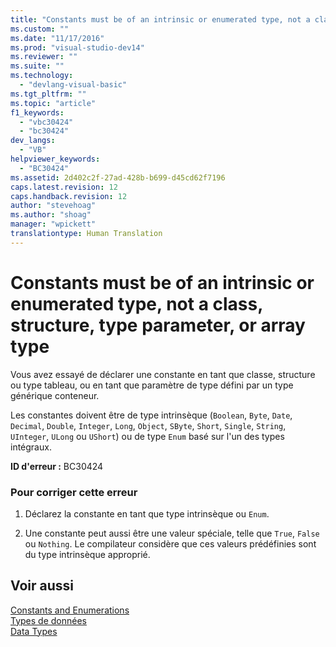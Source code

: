 ```yaml
---
title: "Constants must be of an intrinsic or enumerated type, not a class, structure, type parameter, or array type | Microsoft Docs"
ms.custom: ""
ms.date: "11/17/2016"
ms.prod: "visual-studio-dev14"
ms.reviewer: ""
ms.suite: ""
ms.technology: 
  - "devlang-visual-basic"
ms.tgt_pltfrm: ""
ms.topic: "article"
f1_keywords: 
  - "vbc30424"
  - "bc30424"
dev_langs: 
  - "VB"
helpviewer_keywords: 
  - "BC30424"
ms.assetid: 2d402c2f-27ad-428b-b699-d45cd62f7196
caps.latest.revision: 12
caps.handback.revision: 12
author: "stevehoag"
ms.author: "shoag"
manager: "wpickett"
translationtype: Human Translation
---
```

# Constants must be of an intrinsic or enumerated type, not a class, structure, type parameter, or array type
Vous avez essayé de déclarer une constante en tant que classe, structure ou type tableau, ou en tant que paramètre de type défini par un type générique conteneur.  
  
 Les constantes doivent être de type intrinsèque \(`Boolean`, `Byte`, `Date`, `Decimal`, `Double`, `Integer`, `Long`, `Object`, `SByte`, `Short`, `Single`, `String`, `UInteger`, `ULong` ou `UShort`\) ou de type `Enum` basé sur l'un des types intégraux.  
  
 **ID d'erreur :** BC30424  
  
### Pour corriger cette erreur  
  
1.  Déclarez la constante en tant que type intrinsèque ou `Enum`.  
  
2.  Une constante peut aussi être une valeur spéciale, telle que `True`, `False` ou `Nothing`.  Le compilateur considère que ces valeurs prédéfinies sont du type intrinsèque approprié.  
  
## Voir aussi  
 [Constants and Enumerations](../../../visual-basic/language-reference/constants-and-enumerations.md)   
 [Types de données](../../../visual-basic/programming-guide/language-features/data-types/index.md)   
 [Data Types](../../../visual-basic/language-reference/data-types/data-type-summary.md)